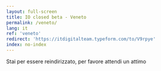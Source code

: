 ```yaml
---
layout: full-screen
title: IO closed beta - Veneto
permalink: /veneto/
lang: it
ref: 'veneto'
redirect: 'https://itdigitalteam.typeform.com/to/V9rpye'
index: no-index
---
```


<p class="text-left"><span class="loading-animated">Stai per essere reindirizzato, per favore attendi un attimo</span></p>
